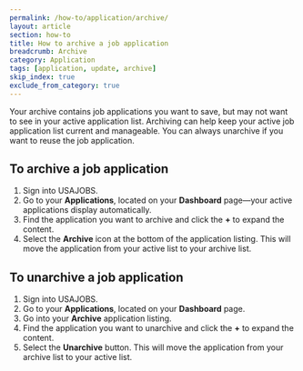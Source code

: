 ```yaml
---
permalink: /how-to/application/archive/
layout: article
section: how-to
title: How to archive a job application
breadcrumb: Archive
category: Application
tags: [application, update, archive]
skip_index: true
exclude_from_category: true
---
```


Your archive contains job applications you want to save, but may not want to see in your active application list. Archiving can help keep your active job application list current and manageable. You can always unarchive if you want to reuse the job application.

## To archive a job application

1.	Sign into USAJOBS.
2.	Go to your **Applications**, located on your **Dashboard** page—your active applications display automatically.
3.	Find the application you want to archive and click the **+** to expand the content.
4.	Select the **Archive** icon at the bottom of the application listing. This will move the application from your active list to your archive list.

## To unarchive a job application

1.	Sign into USAJOBS.
2.	Go to your **Applications**, located on your **Dashboard** page.
3.	Go into your **Archive** application listing.
4.	Find the application you want to unarchive and click the **+** to expand the content.
5.	Select the **Unarchive** button. This will move the application from your archive list to your active list.
